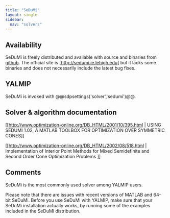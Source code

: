 ```yaml
---
title: "SeDuMi"
layout: single
sidebar:
  nav: "solvers"
---
```



## Availability

SeDuMi is freely distributed and available with source and binaries from [github](https://github.com/SQLP/SeDuMi). The official site is [http://sedumi.ie.lehigh.edu] but it lacks some binaries and does not necessarily include the latest bug fixes.

## YALMIP
SeDuMi is invoked with @@sdpsettings('solver','sedumi')@@.

## Solver & algorithm documentation

[[http://www.optimization-online.org/DB_HTML/2001/10/395.html | USING SEDUMI 1.02, A MATLAB TOOLBOX FOR OPTIMIZATION OVER SYMMETRIC CONES]]

[[http://www.optimization-online.org/DB_HTML/2002/08/518.html | Implementation of Interior Point Methods for Mixed Semidefinite and Second Order Cone Optimization Problems ]]

## Comments
SeDuMi is the most commonly used solver among YALMIP users.

Please note that there are issues with recent versions of MATLAB and 64-bit SeDuMi. Before you use SeDuMi with YALMIP, make sure that your SeDuMi installation actually works, by running some of the examples included in the SeDuMi distribution.

